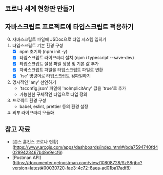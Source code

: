 ## 코로나 세계 현황판 만들기

## 자바스크립트 프로젝트에 타입스크립트 적용하기

0. 자바스크립트 파일에 JSDoc으로 타입 시스템 입히기
1. 타입스크립트 기본 환경 구성
    - [X] npm 초기화 (npm init -y)
    - [X] 타입스크립트 라이브러리 설치 (npm i typescript --save-dev)
    - [X] 타입스크립트 설정 파일 생성 및 기본 값 추가
    - [X] 자바스크립트 파일을 타입스크립트 파일로 변환
    - [X] 'tsc' 명령어로 타입스크립트 컴파일하기
2. 명시적인 'any' 선언하기
    - 'tsconfig.json' 파일에 'noImplicitAny' 값을 'true'로 추가
    - 가능한한 구체적인 타입으로 타입 정의
3. 프로젝트 환경 구성
    - babel, eslint, prettier 등의 환경 설정
4. 외부 라이브러리 모듈화

## 참고 자료
- [존스 홉킨스 코로나 현황] 
(https://www.arcgis.com/apps/dashboards/index.html#/bda7594740fd40299423467b48e9ecf6)
- [Postman API] 
(https://documenter.getpostman.com/view/10808728/SzS8rjbc?version=latest#00030720-fae3-4c72-8aea-ad01ba17adf8)

